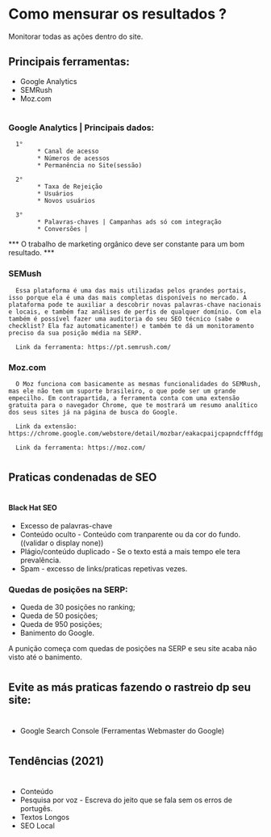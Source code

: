 # Como mensurar os resultados ?

Monitorar todas as ações dentro do site. 

## Principais ferramentas:

- Google Analytics
- SEMRush 
- Moz.com 
#
### Google Analytics | Principais dados:

      1°
            * Canal de acesso 
            * Números de acessos 
            * Permanência no Site(sessão)

      2° 
            * Taxa de Rejeição 
            * Usuários 
            * Novos usuários 

      3° 
            * Palavras-chaves | Campanhas ads só com integração 
            * Conversões | 

*** O trabalho de marketing orgânico deve ser constante para um bom resultado. *** 

### SEMush

      Essa plataforma é uma das mais utilizadas pelos grandes portais, isso porque ela é uma das mais completas disponíveis no mercado. A plataforma pode te auxiliar a descobrir novas palavras-chave nacionais e locais, e também faz análises de perfis de qualquer domínio. Com ela também é possível fazer uma auditoria do seu SEO técnico (sabe o checklist? Ela faz automaticamente!) e também te dá um monitoramento preciso da sua posição média na SERP.

      Link da ferramenta: https://pt.semrush.com/

### Moz.com

      O Moz funciona com basicamente as mesmas funcionalidades do SEMRush, mas ele não tem um suporte brasileiro, o que pode ser um grande empecilho. Em contrapartida, a ferramenta conta com uma extensão gratuita para o navegador Chrome, que te mostrará um resumo analítico dos seus sites já na página de busca do Google.

      Link da extensão: https://chrome.google.com/webstore/detail/mozbar/eakacpaijcpapndcfffdgphdiccmpknp

      Link da ferramenta: https://moz.com/
#
## Praticas condenadas de SEO 
#

#### Black Hat SEO

* Excesso de palavras-chave
* Conteúdo oculto - Conteúdo com tranparente ou da cor do fundo. ((validar o display none)) 
* Plágio/conteúdo duplicado - Se o texto está a mais tempo ele tera prevalência.
* Spam - excesso de links/praticas repetivas vezes.

### Quedas de posições na SERP:

* Queda de 30 posições no ranking;
* Queda de 50 posições;
* Queda de 950 posições;
* Banimento do Google.

A punição começa com quedas de posições na SERP e seu site acaba não visto até o banimento. 

#
## Evite as más praticas fazendo o rastreio dp seu site:
#

* Google Search Console (Ferramentas Webmaster do Google)

#
## Tendências (2021)
#

* Conteúdo
* Pesquisa por voz - Escreva do jeito que se fala sem os erros de portugês. 
* Textos Longos 
* SEO Local
